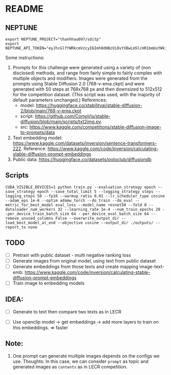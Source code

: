 # README

## NEPTUNE
```
export NEPTUNE_PROJECT="thanhhau097/sditp"
export NEPTUNE_API_TOKEN="eyJhcGlfYWRkcmVzcyI6Imh0dHBzOi8vYXBwLm5lcHR1bmUuYWkiLCJhcGlfdXJsIjoiaHR0cHM6Ly9hcHAubmVwdHVuZS5haSIsImFwaV9rZXkiOiJlMTRjM2ExOC1lYTA5LTQwODctODMxNi1jZjEzMjdlMjkxYTgifQ=="
```

Some instructions:
1. Prompts for this challenge were generated using a variety of (non disclosed) methods, and range from fairly simple to fairly complex with multiple objects and modifiers. Images were generated from the prompts using Stable Diffusion 2.0 (768-v-ema.ckpt) and were generated with 50 steps at 768x768 px and then downsized to 512x512 for the competition dataset. (This script was used, with the majority of default parameters unchanged.) References: 
    - model: https://huggingface.co/stabilityai/stable-diffusion-2/blob/main/768-v-ema.ckpt
    - script: https://github.com/CompVis/stable-diffusion/blob/main/scripts/txt2img.py. 
    - src: https://www.kaggle.com/competitions/stable-diffusion-image-to-prompts/data
2. Text embedding model: https://www.kaggle.com/datasets/inversion/sentence-transformers-222. Reference: https://www.kaggle.com/code/inversion/calculating-stable-diffusion-prompt-embeddings
3. Public data: https://huggingface.co/datasets/poloclub/diffusiondb

## Scripts
```
CUDA_VISIBLE_DEVICES=1 python train.py --evaluation_strategy epoch --save_strategy epoch --save_total_limit 5 --logging_strategy steps --logging_steps 50 --fp16 --warmup_ratio 0.01 --lr_scheduler_type cosine --adam_eps 1e-6 --optim adamw_torch --do_train --do_eval --metric_for_best_model eval_loss --model_name resnet50 --fold 0 --dataloader_num_workers 32 --learning_rate 1e-4 --num_train_epochs 20 --per_device_train_batch_size 64 --per_device_eval_batch_size 64 --remove_unused_columns False --overwrite_output_dir --load_best_model_at_end --objective cosine --output_dir ./outputs/ --report_to none
```

## TODO
- [ ] Pretrain with public dataset - multi negative ranking loss
- [ ] Generate images from original model, using text from public dataset
- [ ] Generate embeddings from those texts and create mapping image-text-emb: https://www.kaggle.com/code/inversion/calculating-stable-diffusion-prompt-embeddings
- [ ] Train image to embedding models

## IDEA:
- [ ] Generate to text then compare two texts as in LECR
- [ ] Use openclip model -> get embeddings -> add more layers to train on this embeddings. => faster


## Note:
1. One prompt can generate multiple images depends on the configs we use. Thoughts: In this case, we can consider `prompt` as topic and generated images as `contents` as in LECR competition.

